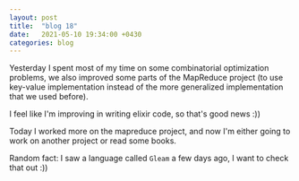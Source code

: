 ```yaml
---
layout: post
title:  "blog 18"
date:   2021-05-10 19:34:00 +0430
categories: blog
---
```


Yesterday I spent most of my time on some combinatorial optimization problems,
we also improved some parts of the MapReduce project (to use key-value implementation instead of the more generalized implementation that we used before).

I feel like I'm improving in writing elixir code, so that's good news :)) 

Today I worked more on the mapreduce project, and now I'm either going to work on another project or read some books.


Random fact:
I saw a language called `Gleam` a few days ago, I want to check that out :))
